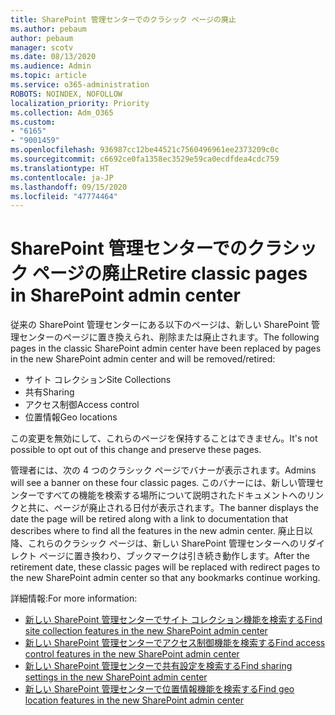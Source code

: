 ```yaml
---
title: SharePoint 管理センターでのクラシック ページの廃止
ms.author: pebaum
author: pebaum
manager: scotv
ms.date: 08/13/2020
ms.audience: Admin
ms.topic: article
ms.service: o365-administration
ROBOTS: NOINDEX, NOFOLLOW
localization_priority: Priority
ms.collection: Adm_O365
ms.custom:
- "6165"
- "9001459"
ms.openlocfilehash: 936987cc12be44521c7560496961ee2373209c0c
ms.sourcegitcommit: c6692ce0fa1358ec3529e59ca0ecdfdea4cdc759
ms.translationtype: HT
ms.contentlocale: ja-JP
ms.lasthandoff: 09/15/2020
ms.locfileid: "47774464"
---
```

# <a name="retire-classic-pages-in-sharepoint-admin-center"></a><span data-ttu-id="d65f5-102">SharePoint 管理センターでのクラシック ページの廃止</span><span class="sxs-lookup"><span data-stu-id="d65f5-102">Retire classic pages in SharePoint admin center</span></span>

<span data-ttu-id="d65f5-103">従来の SharePoint 管理センターにある以下のページは、新しい SharePoint 管理センターのページに置き換えられ、削除または廃止されます。</span><span class="sxs-lookup"><span data-stu-id="d65f5-103">The following pages in the classic SharePoint admin center have been replaced by pages in the new SharePoint admin center and will be removed/retired:</span></span> 

- <span data-ttu-id="d65f5-104">サイト コレクション</span><span class="sxs-lookup"><span data-stu-id="d65f5-104">Site Collections</span></span> 
- <span data-ttu-id="d65f5-105">共有</span><span class="sxs-lookup"><span data-stu-id="d65f5-105">Sharing</span></span>
- <span data-ttu-id="d65f5-106">アクセス制御</span><span class="sxs-lookup"><span data-stu-id="d65f5-106">Access control</span></span>
- <span data-ttu-id="d65f5-107">位置情報</span><span class="sxs-lookup"><span data-stu-id="d65f5-107">Geo locations</span></span>

<span data-ttu-id="d65f5-108">この変更を無効にして、これらのページを保持することはできません。</span><span class="sxs-lookup"><span data-stu-id="d65f5-108">It's not possible to opt out of this change and preserve these pages.</span></span>

<span data-ttu-id="d65f5-109">管理者には、次の 4 つのクラシック ページでバナーが表示されます。</span><span class="sxs-lookup"><span data-stu-id="d65f5-109">Admins will see a banner on these four classic pages.</span></span> <span data-ttu-id="d65f5-110">このバナーには、新しい管理センターですべての機能を検索する場所について説明されたドキュメントへのリンクと共に、ページが廃止される日付が表示されます。</span><span class="sxs-lookup"><span data-stu-id="d65f5-110">The banner displays the date the page will be retired along with a link to documentation that describes where to find all the features in the new admin center.</span></span> <span data-ttu-id="d65f5-111">廃止日以降、これらのクラシック ページは、新しい SharePoint 管理センターへのリダイレクト ページに置き換わり、ブックマークは引き続き動作します。</span><span class="sxs-lookup"><span data-stu-id="d65f5-111">After the retirement date, these classic pages will be replaced with redirect pages to the new SharePoint admin center so that any bookmarks continue working.</span></span>
  
<span data-ttu-id="d65f5-112">詳細情報:</span><span class="sxs-lookup"><span data-stu-id="d65f5-112">For more information:</span></span>

- [<span data-ttu-id="d65f5-113">新しい SharePoint 管理センターでサイト コレクション機能を検索する</span><span class="sxs-lookup"><span data-stu-id="d65f5-113">Find site collection features in the new SharePoint admin center</span></span>](https://docs.microsoft.com/sharepoint/site-collections-page)
- [<span data-ttu-id="d65f5-114">新しい SharePoint 管理センターでアクセス制御機能を検索する</span><span class="sxs-lookup"><span data-stu-id="d65f5-114">Find access control features in the new SharePoint admin center</span></span>](https://docs.microsoft.com/sharepoint/control-access)
- [<span data-ttu-id="d65f5-115">新しい SharePoint 管理センターで共有設定を検索する</span><span class="sxs-lookup"><span data-stu-id="d65f5-115">Find sharing settings in the new SharePoint admin center</span></span>](https://docs.microsoft.com/sharepoint/sharing-settings)
- [<span data-ttu-id="d65f5-116">新しい SharePoint 管理センターで位置情報機能を検索する</span><span class="sxs-lookup"><span data-stu-id="d65f5-116">Find geo location features in the new SharePoint admin center</span></span>](https://docs.microsoft.com/sharepoint/manage-geo-locations)